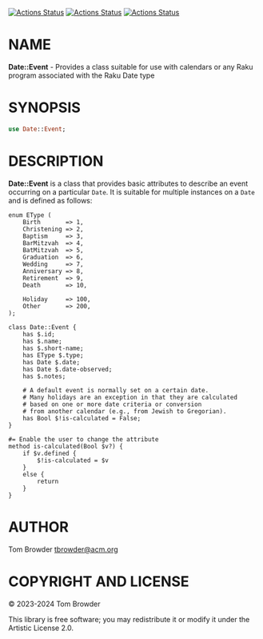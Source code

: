 [![Actions Status](https://github.com/tbrowder/Date-Event/actions/workflows/linux.yml/badge.svg)](https://github.com/tbrowder/Date-Event/actions) [![Actions Status](https://github.com/tbrowder/Date-Event/actions/workflows/macos.yml/badge.svg)](https://github.com/tbrowder/Date-Event/actions) [![Actions Status](https://github.com/tbrowder/Date-Event/actions/workflows/windows.yml/badge.svg)](https://github.com/tbrowder/Date-Event/actions)

NAME
====

**Date::Event** - Provides a class suitable for use with calendars or any Raku program associated with the Raku Date type

SYNOPSIS
========

```raku
use Date::Event;
```

DESCRIPTION
===========

**Date::Event** is a class that provides basic attributes to describe an event occurring on a particular `Date`. It is suitable for multiple instances on a `Date` and is defined as follows:

    enum EType (
        Birth       => 1, 
        Christening => 2,
        Baptism     => 3,
        BarMitzvah  => 4,
        BatMitzvah  => 5,
        Graduation  => 6,
        Wedding     => 7,
        Anniversary => 8,
        Retirement  => 9,
        Death       => 10,

        Holiday     => 100,
        Other       => 200,
    );

    class Date::Event {
        has $.id;
        has $.name;
        has $.short-name;
        has EType $.type;
        has Date $.date;
        has Date $.date-observed;
        has $.notes;

        # A default event is normally set on a certain date.
        # Many holidays are an exception in that they are calculated
        # based on one or more date criteria or conversion
        # from another calendar (e.g., from Jewish to Gregorian).
        has Bool $!is-calculated = False; 
    }

    #= Enable the user to change the attribute
    method is-calculated(Bool $v?) {
        if $v.defined {
            $!is-calculated = $v
        }
        else {
            return 
        }
    }

AUTHOR
======

Tom Browder <tbrowder@acm.org>

COPYRIGHT AND LICENSE
=====================

© 2023-2024 Tom Browder

This library is free software; you may redistribute it or modify it under the Artistic License 2.0.

